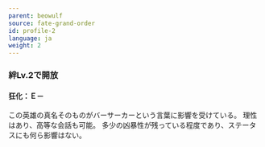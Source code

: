 ```yaml
---
parent: beowulf
source: fate-grand-order
id: profile-2
language: ja
weight: 2
---
```


### 絆Lv.2で開放

#### 狂化：Ｅ－

この英雄の真名そのものがバーサーカーという言葉に影響を受けている。
理性はあり、高等な会話も可能。
多少の凶暴性が残っている程度であり、ステータスにも何ら影響はない。
